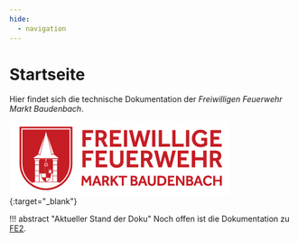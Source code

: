 ```yaml
---
hide:
  - navigation
---
```


# Startseite

Hier findet sich die technische Dokumentation der *Freiwilligen Feuerwehr Markt Baudenbach*.


[![Alt-Text](assets/logo_rot.png)](https://www.ffw-baudenbach.de){:target="_blank"}

!!! abstract "Aktueller Stand der Doku"
    Noch offen ist die Dokumentation zu [FE2](Dokumentation/Software/FE2.md).